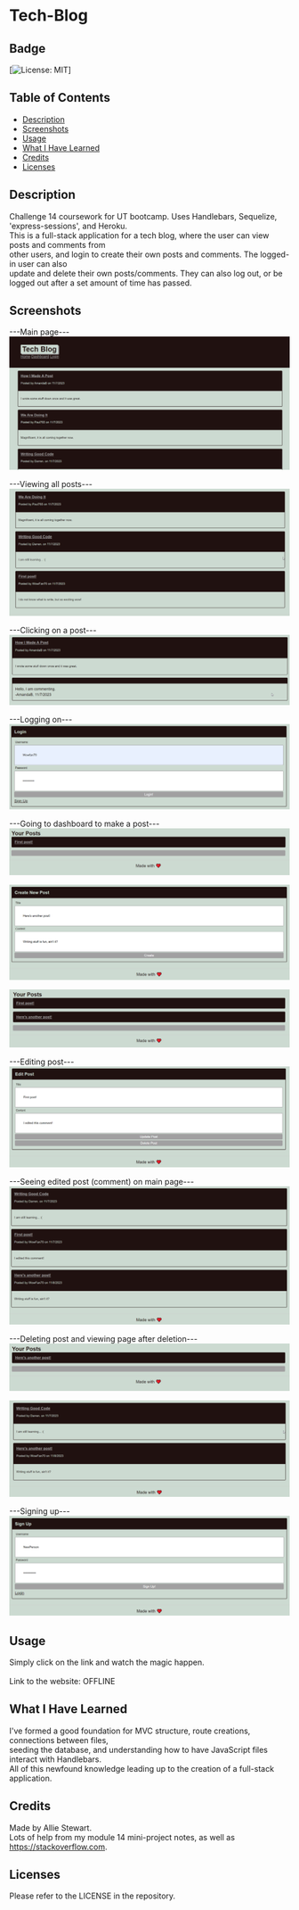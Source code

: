 # Tech-Blog

## Badge
[![License: MIT](https://img.shields.io/badge/License-MIT-yellow.svg)]
</br>

## Table of Contents
- [Description](#description)
- [Screenshots](#screenshots)
- [Usage](#usage)
- [What I Have Learned](#what-i-have-learned)
- [Credits](#credits)
- [Licenses](#licenses)

## Description
Challenge 14 coursework for UT bootcamp. Uses Handlebars, Sequelize, 'express-sessions', and Heroku. </br>
This is a full-stack application for a tech blog, where the user can view posts and comments from </br>
other users, and login to create their own posts and comments. The logged-in user can also </br>
update and delete their own posts/comments. They can also log out, or be  </br>
logged out after a set amount of time has passed. </br>

## Screenshots
---Main page--- </br>
![Alt text](screenshots/1_main_page.png)

---Viewing all posts--- </br>
![Alt text](screenshots/2_posts.png)

---Clicking on a post--- </br>
![Alt text](screenshots/3_clicking_on_post.png)

---Logging on--- </br>
![Alt text](screenshots/4_logging_in.png)

---Going to dashboard to make a post--- </br>
![Alt text](screenshots/5_dashboard.png)

![Alt text](screenshots/6_create_new_post.png)

![Alt text](screenshots/7_dashboard_with_new_post.png)

---Editing post--- </br>
![Alt text](screenshots/8_edit_post.png)

---Seeing edited post (comment) on main page--- </br>
![Alt text](screenshots/9_new_posts.png)

---Deleting post and viewing page after deletion--- </br>
![Alt text](screenshots/10_deleted_post.png)

![Alt text](screenshots/11_deleted_post_gone_from_page.png)

---Signing up--- </br>
![Alt text](screenshots/12_sign_up.png)

## Usage
Simply click on the link and watch the magic happen. </br>  
Link to the website: OFFLINE </br>

## What I Have Learned
I've formed a good foundation for MVC structure, route creations, connections between files, </br>
seeding the database, and understanding how to have JavaScript files interact with Handlebars. </br>
All of this newfound knowledge leading up to the creation of a full-stack application. </br>

## Credits
Made by Allie Stewart. </br>
Lots of help from my module 14 mini-project notes, as well as </br>
https://stackoverflow.com. </br>

## Licenses
Please refer to the LICENSE in the repository. </br>
